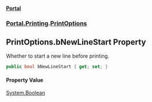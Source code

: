 #### [Portal](index.md 'index')
### [Portal.Printing](Portal.Printing.md 'Portal.Printing').[PrintOptions](PrintOptions.md 'Portal.Printing.PrintOptions')

## PrintOptions.bNewLineStart Property

Whether to start a new line before printing.

```csharp
public bool bNewLineStart { get; set; }
```

#### Property Value
[System.Boolean](https://docs.microsoft.com/en-us/dotnet/api/System.Boolean 'System.Boolean')